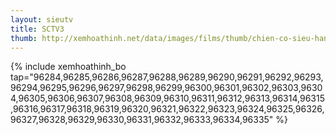 ```yaml
---
layout: sieutv
title: SCTV3
thumb: http://xemhoathinh.net/data/images/films/thumb/chien-co-sieu-hang-phan-2-sctv3-2012.jpg
---
```

{% include xemhoathinh_bo tap="96284,96285,96286,96287,96288,96289,96290,96291,96292,96293,96294,96295,96296,96297,96298,96299,96300,96301,96302,96303,96304,96305,96306,96307,96308,96309,96310,96311,96312,96313,96314,96315,96316,96317,96318,96319,96320,96321,96322,96323,96324,96325,96326,96327,96328,96329,96330,96331,96332,96333,96334,96335" %} 
